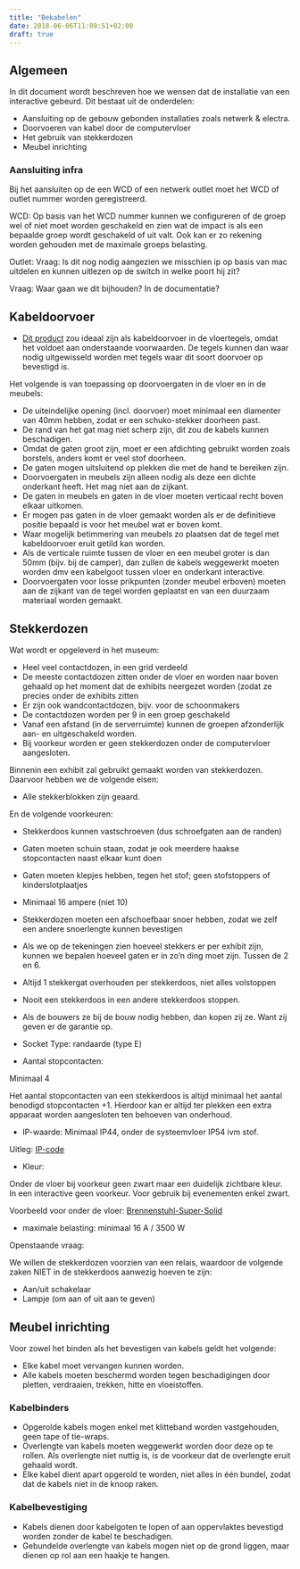 ```yaml
---
title: "Bekabelen"
date: 2018-06-06T11:09:51+02:00
draft: true
---
```


## Algemeen
In dit document wordt beschreven hoe we wensen dat de installatie van een interactive gebeurd. Dit bestaat uit de onderdelen:

* Aansluiting op de gebouw gebonden installaties zoals netwerk & electra.
* Doorvoeren van kabel door de computervloer
* Het gebruik van stekkerdozen
* Meubel inrichting


### Aansluiting infra

Bij het aansluiten op de een WCD of een netwerk outlet moet het WCD of outlet nummer worden geregistreerd. 

WCD:
Op basis van het WCD nummer kunnen we configureren of de groep wel of niet moet worden geschakeld en zien wat de impact is als een bepaalde groep wordt geschakeld of uit valt. Ook kan er zo rekening worden gehouden met de maximale groeps belasting. 

Outlet:
Vraag: Is dit nog nodig aangezien we misschien ip op basis van mac uitdelen en kunnen uitlezen op de switch in welke poort hij zit? 

Vraag: Waar gaan we dit bijhouden? In de documentatie? 

## Kabeldoorvoer

* [Dit product](https://www.hplsystems.nl/installatieproducten/verhoogde-vloer-systemen/tegeldoorvoer-rvs/3010224-tegeldoorvoer-rvs.htm) zou ideaal zijn als kabeldoorvoer in de vloertegels, omdat het voldoet aan onderstaande voorwaarden. De tegels kunnen dan  waar nodig uitgewisseld worden met tegels waar dit soort doorvoer op bevestigd is.

Het volgende is van toepassing op doorvoergaten in de vloer en in de meubels:

* De uiteindelijke opening (incl. doorvoer) moet minimaal een diamenter van 40mm hebben, zodat er een schuko-stekker doorheen past.
* De rand van het gat mag niet scherp zijn, dit zou de kabels kunnen beschadigen. 
* Omdat de gaten groot zijn, moet er een afdichting gebruikt worden zoals borstels, anders komt er veel stof doorheen. 
* De gaten mogen uitsluitend op plekken die met de hand te bereiken zijn. 
* Doorvoergaten in meubels zijn alleen nodig als deze een dichte onderkant heeft. Het mag niet aan de zijkant.
* De gaten in meubels en gaten in de vloer moeten verticaal recht boven elkaar uitkomen.
* Er mogen pas gaten in de vloer gemaakt worden als er de definitieve positie bepaald is voor het meubel wat er boven komt.
* Waar mogelijk betimmering van meubels zo plaatsen dat de tegel met kabeldoorvoer eruit getild kan worden.
* Als de verticale ruimte tussen de vloer en een meubel groter is dan 50mm (bijv. bij de camper), dan zullen de kabels weggewerkt moeten worden dmv een kabelgoot tussen vloer en onderkant interactive.
* Doorvoergaten voor losse prikpunten (zonder meubel erboven) moeten aan de zijkant van de tegel worden geplaatst en van een duurzaam materiaal worden gemaakt.

## Stekkerdozen

Wat wordt er opgeleverd in het museum:

* Heel veel contactdozen, in een grid verdeeld
* De meeste contactdozen zitten onder de vloer en worden naar boven gehaald op het moment dat de exhibits neergezet worden (zodat ze precies onder de exhibits zitten
* Er zijn ook wandcontactdozen, bijv. voor de schoonmakers
* De contactdozen worden per 9 in een groep geschakeld
* Vanaf een afstand (in de serverruimte) kunnen de groepen afzonderlijk aan- en uitgeschakeld worden. 
* Bij voorkeur worden er geen stekkerdozen onder de computervloer aangesloten. 

Binnenin een exhibit zal gebruikt gemaakt worden van stekkerdozen. Daarvoor hebben we de volgende eisen:
* Alle stekkerblokken zijn geaard.

En de volgende voorkeuren:

* Stekkerdoos kunnen vastschroeven (dus schroefgaten aan de randen)
* Gaten moeten schuin staan, zodat je ook meerdere haakse stopcontacten naast elkaar kunt doen
* Gaten moeten klepjes hebben, tegen het stof; geen stofstoppers of kinderslotplaatjes
* Minimaal 16 ampere (niet 10)
* Stekkerdozen moeten een afschoefbaar snoer hebben, zodat we zelf een andere snoerlengte kunnen bevestigen
* Als we op de tekeningen zien hoeveel stekkers er per exhibit zijn, kunnen we bepalen hoeveel gaten er in zo’n ding moet zijn. Tussen de 2 en 6. 
* Altijd 1 stekkergat overhouden per stekkerdoos, niet alles volstoppen
* Nooit een stekkerdoos in een andere stekkerdoos stoppen.
* Als de bouwers ze bij de bouw nodig hebben, dan kopen zij ze. Want zij geven er de garantie op.


* Socket Type: randaarde (type E)


* Aantal stopcontacten: 

Minimaal 4

Het aantal stopcontacten van een stekkerdoos is altijd minimaal het aantal benodigd stopcontacten +1. Hierdoor kan er altijd ter plekken een extra apparaat worden aangesloten ten behoeven van onderhoud. 

* IP-waarde: Minimaal IP44, onder de systeemvloer IP54 ivm stof.

Uitleg: [IP-code](https://nl.wikipedia.org/wiki/IP-code)

* Kleur: 

Onder de vloer bij voorkeur geen zwart maar een duidelijk zichtbare kleur. In een interactive geen voorkeur. Voor gebruik bij evenementen enkel zwart. 

Voorbeeld voor onder de vloer: [Brennenstuhl-Super-Solid](https://www.kabelshop.nl/Brennenstuhl-Super-Solid-stekkerdoos-voor-professioneel-gebruik-5-voudig-IP54-1159900205-i7627-t7550.html?gclid=EAIaIQobChMIv7L1-I3B2wIVgRwbCh1FLQKOEAQYASABEgJhbfD_BwE)

* maximale belasting: minimaal 16 A / 3500 W

Openstaande vraag:

We willen de stekkerdozen voorzien van een relais, waardoor de volgende zaken NIET in de stekkerdoos aanwezig hoeven te zijn:

* Aan/uit schakelaar
* Lampje (om aan of uit aan te geven)


## Meubel inrichting

Voor zowel het binden als het bevestigen van kabels geldt het volgende:

* Elke kabel moet vervangen kunnen worden.
* Alle kabels moeten beschermd worden tegen beschadigingen door pletten, verdraaien, trekken, hitte en vloeistoffen.

### Kabelbinders

* Opgerolde kabels mogen enkel met klitteband worden vastgehouden, geen tape of tie-wraps.
* Overlengte van kabels moeten weggewerkt worden door deze op te rollen. Als overlengte niet nuttig is, is de voorkeur dat de overlengte eruit gehaald wordt. 
* Elke kabel dient apart opgerold te worden, niet alles in één bundel, zodat dat de kabels niet in de knoop raken. 

### Kabelbevestiging

* Kabels dienen door kabelgoten te lopen of aan oppervlaktes bevestigd worden zonder de kabel te beschadigen.
* Gebundelde overlengte van kabels mogen niet op de grond liggen, maar dienen op rol aan een haakje te hangen.
